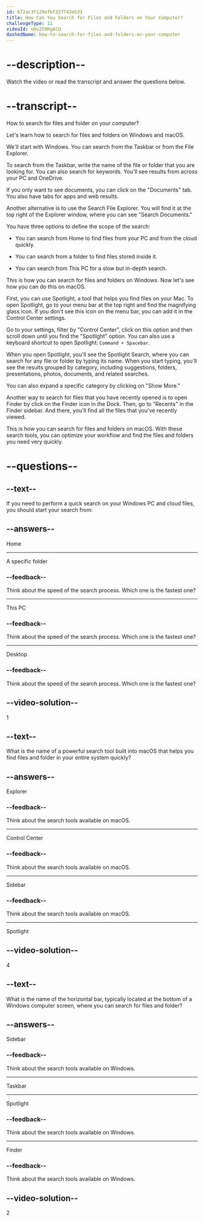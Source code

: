```yaml
---
id: 672ac3f129efbf327742eb33
title: How Can You Search for Files and Folders on Your Computer?
challengeType: 11
videoId: oHu2S9KgACU
dashedName: how-to-search-for-files-and-folders-on-your-computer
---
```


# --description--

Watch the video or read the transcript and answer the questions below.

# --transcript--

How to search for files and folder on your computer?

Let's learn how to search for files and folders on Windows and macOS.

We'll start with Windows. You can search from the Taskbar or from the File Explorer.

To search from the Taskbar, write the name of the file or folder that you are looking for. You can also search for keywords. You'll see results from across your PC and OneDrive.

If you only want to see documents, you can click on the "Documents" tab. You also have tabs for apps and web results.

Another alternative is to use the Search File Explorer. You will find it at the top right of the Explorer window, where you can see "Search Documents."

You have three options to define the scope of the search:

- You can search from Home to find files from your PC and from the cloud quickly.

- You can search from a folder to find files stored inside it.

- You can search from This PC for a slow but in-depth search.

This is how you can search for files and folders on Windows. Now let's see how you can do this on macOS.

First, you can use Spotlight, a tool that helps you find files on your Mac. To open Spotlight, go to your menu bar at the top right and find the magnifying glass icon. If you don't see this icon on the menu bar, you can add it in the Control Center settings.

Go to your settings, filter by "Control Center", click on this option and then scroll down until you find the "Spotlight" option. You can also use a keyboard shortcut to open Spotlight: `Command + Spacebar`.

When you open Spotlight, you'll see the Spotlight Search, where you can search for any file or folder by typing its name. When you start typing, you'll see the results grouped by category, including suggestions, folders, presentations, photos, documents, and related searches.

You can also expand a specific category by clicking on "Show More."

Another way to search for files that you have recently opened is to open Finder by click on the Finder icon in the Dock. Then, go to "Recents" in the Finder sidebar. And there, you'll find all the files that you've recently viewed.

This is how you can search for files and folders on macOS. With these search tools, you can optimize your workflow and find the files and folders you need very quickly.

# --questions--

## --text--

If you need to perform a quick search on your Windows PC and cloud files, you should start your search from:

## --answers--

Home

---

A specific folder

### --feedback--

Think about the speed of the search process. Which one is the fastest one?

---

This PC

### --feedback--

Think about the speed of the search process. Which one is the fastest one?

---

Desktop

### --feedback--

Think about the speed of the search process. Which one is the fastest one?

## --video-solution--

1

## --text--

What is the name of a powerful search tool built into macOS that helps you find files and folder in your entire system quickly?

## --answers--

Explorer

### --feedback--

Think about the search tools available on macOS.

---

Control Center

### --feedback--

Think about the search tools available on macOS.

---

Sidebar

### --feedback--

Think about the search tools available on macOS.

---

Spotlight

## --video-solution--

4

## --text--

What is the name of the horizontal bar, typically located at the bottom of a Windows computer screen, where you can search for files and folder?

## --answers--

Sidebar

### --feedback--

Think about the search tools available on Windows.

---

Taskbar

---

Spotlight

### --feedback--

Think about the search tools available on Windows.

---

Finder

### --feedback--

Think about the search tools available on Windows.

## --video-solution--

2
